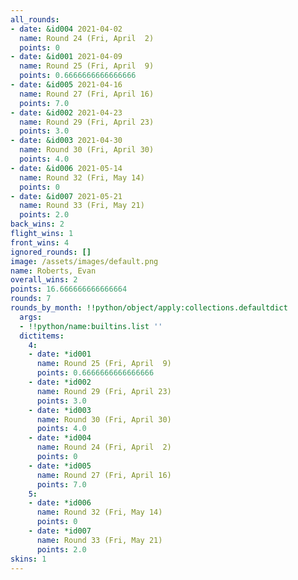 ```yaml
---
all_rounds:
- date: &id004 2021-04-02
  name: Round 24 (Fri, April  2)
  points: 0
- date: &id001 2021-04-09
  name: Round 25 (Fri, April  9)
  points: 0.6666666666666666
- date: &id005 2021-04-16
  name: Round 27 (Fri, April 16)
  points: 7.0
- date: &id002 2021-04-23
  name: Round 29 (Fri, April 23)
  points: 3.0
- date: &id003 2021-04-30
  name: Round 30 (Fri, April 30)
  points: 4.0
- date: &id006 2021-05-14
  name: Round 32 (Fri, May 14)
  points: 0
- date: &id007 2021-05-21
  name: Round 33 (Fri, May 21)
  points: 2.0
back_wins: 2
flight_wins: 1
front_wins: 4
ignored_rounds: []
image: /assets/images/default.png
name: Roberts, Evan
overall_wins: 2
points: 16.666666666666664
rounds: 7
rounds_by_month: !!python/object/apply:collections.defaultdict
  args:
  - !!python/name:builtins.list ''
  dictitems:
    4:
    - date: *id001
      name: Round 25 (Fri, April  9)
      points: 0.6666666666666666
    - date: *id002
      name: Round 29 (Fri, April 23)
      points: 3.0
    - date: *id003
      name: Round 30 (Fri, April 30)
      points: 4.0
    - date: *id004
      name: Round 24 (Fri, April  2)
      points: 0
    - date: *id005
      name: Round 27 (Fri, April 16)
      points: 7.0
    5:
    - date: *id006
      name: Round 32 (Fri, May 14)
      points: 0
    - date: *id007
      name: Round 33 (Fri, May 21)
      points: 2.0
skins: 1
---
```

